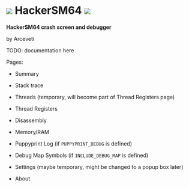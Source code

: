 # ![](https://i.imgur.com/CeOukzk.gif) HackerSM64 ![](https://i.imgur.com/s0LUbTo.gif)

**HackerSM64 crash screen and debugger**

by Arceveti


TODO: documentation here

Pages:
- Summary

- Stack trace

- Threads (temporary, will become part of Thread Registers page)

- Thread Registers

- Disassembly

- Memory/RAM

- Puppyprint Log (if `PUPPYPRINT_DEBUG` is defined)

- Debug Map Symbols (if `INCLUDE_DEBUG_MAP` is defined)

- Settings (maybe temporary, might be changed to a popup box later)

- About
